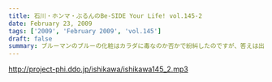 ```yaml
---
title: 石川・ホンマ・ぶるんのBe-SIDE Your Life! vol.145-2
date: February 23, 2009
tags: ['2009', 'February 2009', 'vol.145']
draft: false
summary: ブルーマンのブルーの化粧はカラダに毒なのか否かで紛糾したのですが、答えは出ず・・・そんな「知らねぇよ」な話題満載の副調整室。NAMAE
---
```


http://project-phi.ddo.jp/ishikawa/ishikawa145_2.mp3